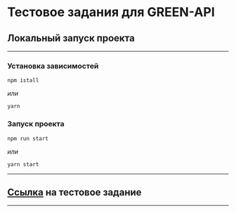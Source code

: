 # Тестовое задания для GREEN-API

## Локальный запуск проекта

---

### Установка зависимостей

`npm istall`

_или_

`yarn `

### Запуск проекта

`npm run start`

_или_

`yarn start`

---

## [Ссылка](https://drive.google.com/file/d/1c3HDbZJuPdfv7FaUYo8kEMzsfM2AkKwI/view) на тестовое задание

---
